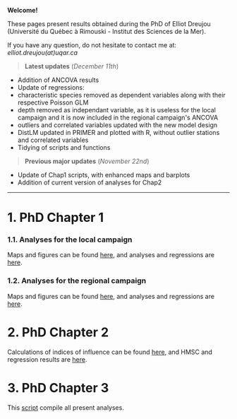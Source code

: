 **Welcome!**

These pages present results obtained during the PhD of Elliot Dreujou (Université du Québec à Rimouski - Institut des Sciences de la Mer).

If you have any question, do not hesitate to contact me at: *elliot.dreujou(at)uqar.ca*

> **Latest updates** (*December 11th*)<br>
- Addition of ANCOVA results
- Update of regressions:
 - characteristic species removed as dependent variables along with their respective Poisson GLM
 - depth removed as independant variable, as it is useless for the local campaign and it is now included in the regional campaign's ANCOVA
 - outliers and correlated variables updated with the new model design
 - DistLM updated in PRIMER and plotted with R, without outlier stations and correlated variables
- Tidying of scripts and functions

> **Previous major updates** (*November 22nd*)<br>
- Update of Chap1 scripts, with enhanced maps and barplots
- Addition of current version of analyses for Chap2

-----


# 1. PhD Chapter 1

### 1.1. Analyses for the local campaign

Maps and figures can be found [here](https://eldre.github.io/eldre-phd/Chap1/C1_analyses_loc1.html), and analyses and regressions are [here](https://eldre.github.io/eldre-phd/Chap1/C1_analyses_loc2.html).

### 1.2. Analyses for the regional campaign

Maps and figures can be found [here](https://eldre.github.io/eldre-phd/Chap1/C1_analyses_reg1.html), and analyses and regressions are [here](https://eldre.github.io/eldre-phd/Chap1/C1_analyses_reg2.html).

# 2. PhD Chapter 2

Calculations of indices of influence can be found [here](https://eldre.github.io/eldre-phd/Chap2/C2_analyses_1.html), and HMSC and regression results are [here](https://eldre.github.io/eldre-phd/Chap2/C2_analyses_2.html).

# 3. PhD Chapter 3

This [script](https://eldre.github.io/eldre-phd/Chap3/C3_analyses.html) compile all present analyses.
